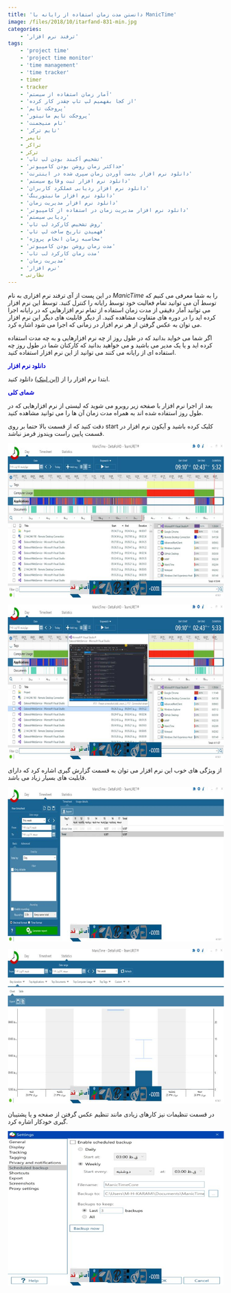 ```yaml
---
title: 'دانستن مدت زمان استفاده از رایانه با ManicTime'
image: /files/2018/10/itarfand-831-min.jpg
categories:
    - 'ترفند نرم افزار'
tags:
    - 'project time'
    - 'project time monitor'
    - 'time management'
    - 'time tracker'
    - timer
    - tracker
    - 'آمار زمان استفاده از سیستم'
    - 'از کجا بفهمیم لپ تاپ چقدر کار کرده'
    - 'پروجکت تایم'
    - 'پروجکت تایم مانیتور'
    - 'تام منیجمنت'
    - 'تایم ترکر'
    - تایمر
    - تراکر
    - ترکر
    - 'تشخیص آکبند بودن لپ تاپ'
    - 'حداکثر زمان روشن بودن کامپیوتر'
    - 'دانلود نرم افزار بدست آوردن زمان سپری شده در اینترنت'
    - 'دانلود نرم افزار ثبت وقایع سیستم'
    - 'دانلود نرم افزار ردیابی عملکرد کاربران'
    - 'دانلود نرم افزار مانیتورینگ'
    - 'دانلود نرم افزار مدیریت زمان'
    - 'دانلود نرم افزار مدیریت زمان در استفاده از کامپیوتر'
    - 'ردیابی سیستم'
    - 'روش تشخیص کارکرد لپ تاپ'
    - 'فهمیدن تاریخ ساخت لپ تاپ'
    - 'محاسبه زمان انجام پروژه'
    - 'مدت زمان روشن بودن کامپیوتر'
    - 'مدت زمان کارکرد لب تاب'
    - 'مدیریت زمان'
    - 'نرم افزار'
    - نظارتی
---
```


 در این پست از آی ترفند نرم افزاری به نام *ManicTime* را به شما معرفی می کنیم که توسط آن می توانید تمام فعالیت خود توسط رایانه را کنترل کنید. توسط این نرم افزار می توانید آمار دقیقی از مدت زمان استفاده از تمام نرم افزارهایی که در رایانه اجرا کرده اید را در دوره های متفاوت مشاهده کنید. از دیگر قابلیت های دیگر این نرم افزار می توان به عکس گرفتن از هر نرم افزار در زمانی که اجرا می شود اشاره کرد.

 اگر شما می خواید بدانید که در طول روز از چه نرم افزارهایی و به چه مدت استفاده کرده اید و یا یک مدیر می باشید و می خواهید بدانید که کارکنان شما در طول روز چه استفاده ای از رایانه می کنند می توانید از این نرم افزار استفاده کنید.

 <span style="color:#0000CD;">**دانلود نرم افزار**</span>

 ابتدا نرم افزار را از ([این لینک](https://soft98.ir/software/15881-manictime.html)) دانلود کنید.

 **<span style="color:#0000CD;">شمای کلی</span>**

 بعد از اجرا نرم افزار با صفحه زیر روبرو می شوید که لیستی از نرم افزارهایی که در طول روز استفاده شده اند به همراه مدت زمان آن ها را می توانید مشاهده کنید.

 دقت کنید که از قسمت بالا حتما بر روی start کلیک کرده باشید و آیکون نرم افزار در قسمت پایین راست ویندوز قرمز نباشد.

 ![mhkarami97](/files/2018/10/itarfand-826-min.jpg)  

 ![mhkarami97](/files/2018/10/itarfand-827-min.jpg)  

 از ویژگی های خوب این نرم افزار می توان به قسمت گزارش گیری اشاره کرد که دارای قابلیت های بسیار زیاد می باشد.

 ![mhkarami97](/files/2018/10/itarfand-828-min.jpg)  

 ![mhkarami97](/files/2018/10/itarfand-829-min.jpg)  

 در قسمت تنظیمات نیز کارهای زیادی مانند تنظیم عکس گرفتن از صفحه و یا پشتیبان گیری خودکار اشاره کرد.

 ![mhkarami97](/files/2018/10/itarfand-830-min.jpg)  